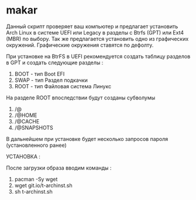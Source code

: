 # makar

Данный скрипт проверяет ваш компьютер и предлагает установить Arch Linux в системе UEFI или Legacy в разделы с Btrfs (GPT) или Ext4 (MBR) по выбору. Так же предлагается установить одно из графических окружений. Графические окружения ставятся по дефолту. 

При установке на BtrFS в UEFI рекомендуется создать таблицу разделов в GPT и создать следующие разделы :

1. BOOT - тип Boot EFI
2. SWAP - тип Раздел подкачки
3. ROOT - тип Файловая система Линукс

На разделе ROOT впоследствии будут созданы субволумы

1. /@ 
2. /@HOME
3. /@CACHE
4. /@SNAPSHOTS

В дальнейшем при установке будет несколько запросов пароля (установленного ранее)

УСТАНОВКА :

После загрузки образа вводим команды :

1.  pacman -Sy wget
2.  wget git.io/t-archinst.sh
3.  sh t-archinst.sh
